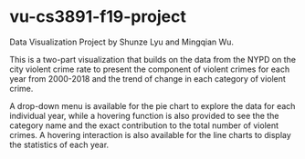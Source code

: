 # vu-cs3891-f19-project
Data Visualization Project by Shunze Lyu and Mingqian Wu.

This is a two-part visualization that builds on the data from the NYPD on the city violent crime rate to present the component of violent crimes for each year from 2000-2018 and the trend of change in each category of violent crime.

A drop-down menu is available for the pie chart to explore the data for each individual year, while a hovering function is also provided to see the the category name and the exact contribution to the total number of violent crimes.
A hovering interaction is also available for the line charts to display the statistics of each year.